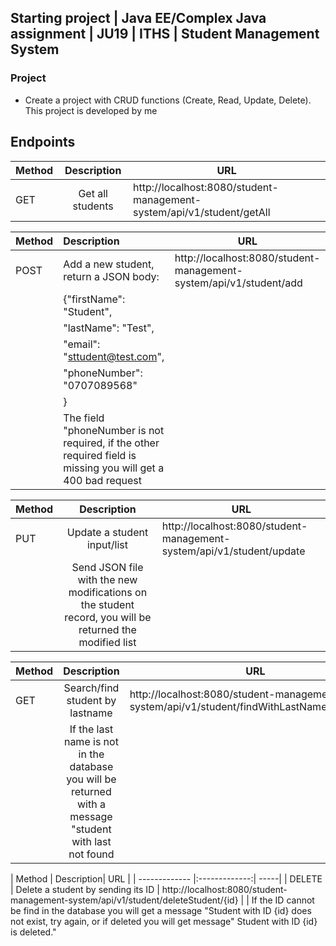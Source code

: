 ## Starting project | Java EE/Complex Java assignment | JU19 | ITHS | Student Management System

### Project
* Create a project with CRUD functions (Create, Read, Update, Delete). This project is developed by
 me 
 
 ## Endpoints
  | Method        | Description   | URL   |
  | ------------- |:-------------:| -----|
  | GET      | Get all students | http://localhost:8080/student-management-system/api/v1/student/getAll|
  
  | Method        | Description   | URL        |
  | ------------- |:-------------|----------|
  | POST          | Add a new student, return a JSON body: | http://localhost:8080/student-management-system/api/v1/student/add
  |               | {"firstName": "Student",        |    |
  |               |   "lastName": "Test",           |    |
  |               |   "email": "sttudent@test.com", |    |
  |               |   "phoneNumber": "0707089568"   |    | 
  |               |   }                             |    |
  |               | The field "phoneNumber is not required, if the other required field is missing you will get a 400 bad request
  
  | Method        | Description| URL   |
  | ------------- |:-------------:| -----|
  | PUT           | Update a student input/list  | http://localhost:8080/student-management-system/api/v1/student/update
  |               | Send JSON file with the new modifications on the student record, you will be returned the modified list
  
  | Method        | Description| URL   |
  | ------------- |:-------------:| -----|
  | GET           | Search/find student by lastname  | http://localhost:8080/student-management-system/api/v1/student/findWithLastName/{lastname}
  |               | If the last name is not in the database you will be returned with a message "student with last not found
  
  | Method        | Description| URL   |
    | ------------- |:-------------:| -----|
    | DELETE        | Delete a student by sending its ID  | http://localhost:8080/student-management-system/api/v1/student/deleteStudent/{id}
    |               | If the ID cannot be find in the database you will get a message "Student with ID {id} does not exist, try again, or if deleted you will get message" Student with ID {id} is deleted." 
     
    
    
  
  
 